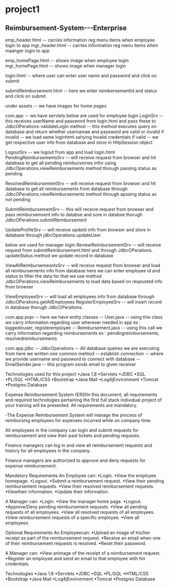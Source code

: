 # project1
Reimbursement-System---Enterprise
----------------------------------------------------------------------------------------------------------------------------------------------------------------
emp_header.html -- carries information reg menu items when employee login to app mgr_header.html -- carries information reg menu items when maanger login to app

emp_homePage.html -- shows image when employee login mgr_homePage.html -- shows image when manager login

login.html -- where user can enter user name and password and click on submit

submitReimbursement.html -- here we enter reimbersementId and status and click on submit

under assets -- we have images for home pages

com.app -- we have servlets below are used for employee login LoginSrv -- this receives userName and password from login.html and pass these to JdbcOPerations-validateLogin method -- this method executes query on database and return whether usernamae and password are valid or invalid if invalid -- we load same loginhtml sahying Invalid credentials if valid -- we get respective user info from database and store in HttpSession object

LogoutSrv -- we logout from app and load login.html PendingReimbursementsSrv -- will receive request from browser and hit database to get all pending reimbursemes infor using JdbcOperations.viewReimbursements method through passing status as pending

ResolvedReimbursementSrv -- will receive request from browser and hit database to get all reimbursements from database through JdbcOPerations.viewReimbursements method through apssing status as not pending

SubmitReimbursementSrv -- this will receive request from browser and pass reimbursemsent info to databse and sore in databse thorugh JdbcOPerations.submitReimbursement

UpdateProfileSrv -- will receive updatd info from browser and store in database through jdbcOperations.updateUser

below are used for manager login ReviewReimbursementSrv -- will receive request from submitReimbursement.html and through JdbcOPerations. updateStatus method we update record in database

ViewAllReimbursemesntsSrv -- will receive request from browser and load all reimbursements info from database here we can enter employee id and status to filter the data for that we use method JdbcOPerations.viewReimbursements to load data based on reqeusted info from browser

ViewEmployeeSrv -- will load all employees info from database through JdbcOPerations.getAllEmployees RegisterEmployeeSrv -- will insert record in database thorugh JdbcOPerations.

com.app.pojo -- here we have entity classes -- User.java -- using this class we carry information regarding user wherever needed in app ex : loggedinuser, registeremployee -- Reimbursement.java -- using this call we carry information regarding reimbursements ex : pendingreimbursements, resolvedreimbursements

com.app.jdbc -- JdbcOperations -- All database queires we are executing from here
we written one common mehtod -- establish connection -- where we provide username and password to connect with database -- EmailSender.java -- this program sends email to given receiver

Technologies used for this project
•Java 1.8 •Servlets •JDBC •SQL •PL/SQL •HTML/CSS •Bootstrap •Java Mail •Log4jEnvironment •Tomcat •Postgres Database

Expense Reimbursement System (ERS)In this document, all requirements and required technologies pertaining the first full stack individual project of your training will be presented. All requirements are mandatory.

-The Expense Reimbursement System will manage the process of reimbursing employees for expenses incurred while on company time.

All employees in the company can login and submit requests for reimbursement and view their past tickets and pending requests.

Finance managers can log in and view all reimbursement requests and history for all employees in the company.

Finance managers are authorized to approve and deny requests for expense reimbursement.

Mandatory Requirements
An Employee can: •Login.
•View the employee homepage.
•Logout.
•Submit a reimbursement request.
•View their pending reimbursement requests. •View their resolved reimbursement requests. •Viewtheir information. •Update their information.

A Manager can: •Login. •View the manager home page. •Logout. •Approve/Deny pending reimbursement requests. •View all pending requests of all employees. •View all resolved requests of all employees. •View reimbursement requests of a specific employee. •View all employees.

Optional Requirements
An Employeecan: •Upload an image of his/her receipt as part of the reimbursement request. •Receive an email when one of their reimbursement requests is resolved. •Reset their password.

A Manager can: •View animage of the receipt of a reimbursement request. •Register an employee and send an email to that employee with his credentials.

Technologies
•Java 1.8 •Servlets •JDBC •SQL •PL/SQL •HTML/CSS •Bootstrap •Java Mail •Log4jEnvironment •Tomcat •Postgres Database
